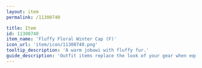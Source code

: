 ```yaml
---
layout: item
permalink: /11300740

title: Item
id: 11300740
item_name: 'Fluffy Floral Winter Cap (F)'
icon_url: 'item/icon/11300740.png'
tooltip_description: 'A warm jobawi with fluffy fur.'
guide_description: 'Outfit items replace the look of your gear when equipped.'
---
```

